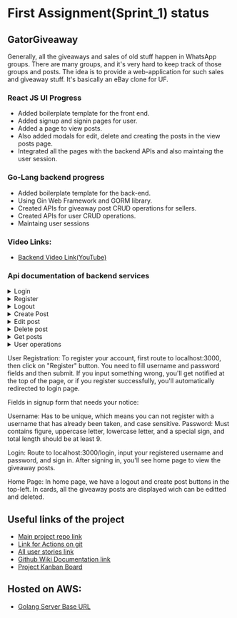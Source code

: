 # First Assignment(Sprint_1) status

## GatorGiveaway

Generally, all the giveaways and sales of old stuff happen in WhatsApp groups. There are many groups, and it's very hard to keep track of those groups and posts. The idea is to provide a web-application for such sales and giveaway stuff. It's basically an eBay clone for UF.


### React JS UI Progress
- Added boilerplate template for the front end.
- Added signup and signin pages for user.
- Added a page to view posts.
- Also added modals for edit, delete and creating the posts in the view posts page.
- Integrated all the pages with the backend APIs and also maintaing the user session.

### Go-Lang backend progress
- Added boilerplate template for the back-end.
- Using Gin Web Framework and GORM library.
- Created APIs for giveaway post CRUD operations for sellers.
- Created APIs for user CRUD operations.
- Maintaing user sessions

### Video Links:
- [Backend Video Link(YouTube)](https://www.youtube.com/watch?v=q9oKbFjwysg)

### Api documentation of backend services
<details>
  <summary>Login</summary>

### Target URL

`"localhost:3000" + "/login"`

### Request

Method: `POST`

Example

```json
{
   "username" : "myUserName",
   "password" : "myPASSW1234!"
}
```

Fields

| Elements | Descriptions                   | Type | Required |
| -------- | ------------------------------ |------| -------- |
| username | The username cannot be empty   |String|  true    |
| password | The password cannot be empty   |String|  true    |

### Response

{
    "result": "login success"
}
Possible status: 200, 400, 401

Message format: json

Example

`Code: 200 OK`
  
  ![login_success](https://user-images.githubusercontent.com/87737522/152627688-888eda8a-2882-4a90-826f-d30e114cb4ae.gif)

</details>

<details>
  <summary>Register</summary>

### Target URL

`"localhost:3000" + "/register"`

### Request

Method: `POST`

Example

```json
{
   "username" : "myUserName",
   "password" : "myPASSW1234!"
}
```

Fields

| Elements | Descriptions                   | Type | Required |
| -------- | ------------------------------ |------| -------- |
| username | The username cannot be empty   |String|  true    |
| password | The password cannot be empty   |String|  true    |

### Response

{
    "result": "registration success"
}
Possible status: 200, 400, 401

Message format: json

Example

`Code: 200 OK`
  
  ![register_success](https://user-images.githubusercontent.com/87737522/152627731-69e4a622-5fa3-48db-a144-1449f0e38430.gif)

</details>
<details>
  <summary>Logout</summary>

### Target URL

`"localhost:3000" + "/logout"`

### Request

Method: `POST`


Field
{
    "result": "logout success"
}
Possible status: 200, 400, 401

Message format: json

Example

`Code: 200 OK`
![logout_success](https://user-images.githubusercontent.com/87737522/152627782-b61abec2-68d2-4a3f-86b3-b77de5910917.gif)


</details>

<details>
  <summary>Create Post</summary>

### Target URL

`"localhost:3000" + "/create"`

### Request

Method: `POST`

Example

```json
{
    "name":"Laptop Stand",
    "description": "Useful to put laptop in a height and at a distance.",
    "location": "4000 SW 34th St Block #733C",
    "dimensions": "5 x 2 x 6 m",
    "weight":10,
    "age": 1,
    "count": 2
}
```

Fields

| Elements    	| Descriptions                   | Type | Required |
| -------------	| ------------------------------ |------| -------- |
| name	   	    | Name of the product		         |String|  true    |
| description	  | Description of the item 	     |String|  true    |
| location	    | Location to pickup the item    |String|  true    |
| dimensions    | Dimensions of the item         |String|  true    |
| weight	      | Weight of the item             |int  	|  true    |
| age		        | Age of the item	               |int 	|  true    |
| count		      | No pof items		               |int	  |  true    |


### Response
{
    "result": "post creation success"
}
Possible status: 200, 400, 401

Message format: json

Example

`Code: 200 OK`
  
  ![create_success](https://user-images.githubusercontent.com/91032296/152626808-fe772014-515a-41ab-87d7-757397937c82.gif)
  
</details>

<details>
  <summary>Edit post</summary>

### Target URL

`"localhost:3000" + "/update/<post_id>"`

### Request

Method: `PATCH`

Example

```json
{
    "name":"Steel Laptop Stand",
    "weight": 11,
    "count": 1
}
```

Fields

Same as create post fields.
Eg: 
{
    "name":"Steel Laptop Stand",
    "weight": 11,
    "count": 1
}

### Response

<Upadated post details>
{
    "ID": 5,
    "CreatedAt": "2022-02-04T20:42:18.1731823-05:00",
    "UpdatedAt": "2022-02-04T20:47:02.5941861-05:00",
    "DeletedAt": null,
    "name": "Steel Laptop Stand",
    "description": "Useful to put laptop in a height and at a distance.",
    "location": "4000 SW 34th St Block #733C",
    "dimensions": "5 x 2 x 6 m",
    "weight": 11,
    "age": 1,
    "count": 1
}
Possible status: 200, 400, 401

Message format: json

Example

`Code: 200 OK`
  
  ![update_success](https://user-images.githubusercontent.com/91032296/152626836-a6999e3e-cbfb-4923-bab5-90f978b6f78c.gif)
  
</details>
<details>
  <summary>Delete post</summary>

### Target URL

`"localhost:3000" + "/delete/<post_id>"`

### Request

Method: `DELETE`

Example

localhost:8080/delete/5

### Response

<Deleted post details>
{
    "ID": 5,
    "CreatedAt": "2022-02-04T20:42:18.1731823-05:00",
    "UpdatedAt": "2022-02-04T20:47:02.5941861-05:00",
    "DeletedAt": null,
    "name": "Steel Laptop Stand",
    "description": "Useful to put laptop in a height and at a distance.",
    "location": "4000 SW 34th St Block #733C",
    "dimensions": "5 x 2 x 6 m",
    "weight": 11,
    "age": 1,
    "count": 1
}
Possible status: 200, 400, 401

Message format: json

Example

`Code: 200 OK`
  
  ![delete_success](https://user-images.githubusercontent.com/91032296/152626857-6bc0b585-18c7-48b1-a8ce-7ee96bb317c2.gif)
  
</details>

<details>
  <summary>Get posts</summary>

### Target URL

`"localhost:3000" + "/read"`

### Request

Method: `GET`

Example

localhost:8080/read

### Response

<All post details>

Possible status: 200, 400, 401

Message format: json

Example

`Code: 200 OK`
  
  ![read_success](https://user-images.githubusercontent.com/91032296/152626871-08f2fc34-97b3-4414-af3c-008a10e8170f.gif)
  
</details>

<details>
  <summary>User operations</summary>
  
  ### Get user
  - To be added
  ### Create user
  - To be added
  ### Update user
  - To be added
  ### Delete user
  - To be added
</details>


User Registration:
To register your account, first route to localhost:3000, then click on "Register" button. You need to fill username and password fields and then submit. If you input something wrong, you'll get notified at the top of the page, or if you register successfully, you'll automatically redirected to login page.

Fields in signup form that needs your notice:

Username: Has to be unique, which means you can not register with a username that has already been taken, and case sensitive.
Password: Must contains figure, uppercase letter, lowercase letter, and a special sign, and total length should be at least 9.

Login:
Route to localhost:3000/login, input your registered username and password, and sign in. After signing in, you'll see home page to view the giveaway posts.

Home Page:
In home page, we have a logout and create post buttons in the top-left.
In cards, all the giveaway posts are displayed wich can be editted and deleted.
## Useful links of the project
- [Main project repo link](https://github.com/raghusaripalli/GatorGiveaway) 
- [Link for Actions on git](https://github.com/raghusaripalli/GatorGiveaway/actions/workflows/)
- [All user stories link](https://github.com/raghusaripalli/GatorGiveaway/issues)
- [Github Wiki Documentation link](https://github.com/raghusaripalli/GatorGiveaway/wiki)
- [Project Kanban Board](https://github.com/raghusaripalli/GatorGiveaway/projects/1)

## Hosted on AWS:
- [Golang Server Base URL](http://ec2-3-144-28-176.us-east-2.compute.amazonaws.com:8080)


